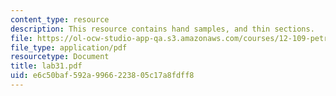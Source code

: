 ```yaml
---
content_type: resource
description: This resource contains hand samples, and thin sections.
file: https://ol-ocw-studio-app-qa.s3.amazonaws.com/courses/12-109-petrology-fall-2005/e6c50baf592a9966223805c17a8fdff8_lab31.pdf
file_type: application/pdf
resourcetype: Document
title: lab31.pdf
uid: e6c50baf-592a-9966-2238-05c17a8fdff8
---
```

